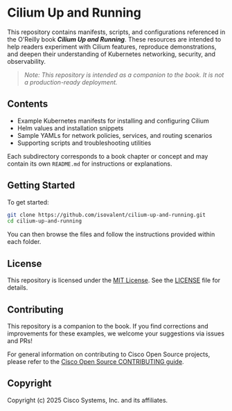 # Cilium Up and Running

This repository contains manifests, scripts, and configurations referenced in the O'Reilly book **_Cilium Up and Running_**. These resources are intended to help readers experiment with Cilium features, reproduce demonstrations, and deepen their understanding of Kubernetes networking, security, and observability.

> _Note: This repository is intended as a companion to the book. It is not a production-ready deployment._

## Contents

- Example Kubernetes manifests for installing and configuring Cilium
- Helm values and installation snippets
- Sample YAMLs for network policies, services, and routing scenarios
- Supporting scripts and troubleshooting utilities

Each subdirectory corresponds to a book chapter or concept and may contain its own `README.md` for instructions or explanations.

## Getting Started

To get started:

```bash
git clone https://github.com/isovalent/cilium-up-and-running.git
cd cilium-up-and-running
```

You can then browse the files and follow the instructions provided within each folder.

## License

This repository is licensed under the [MIT License](./LICENSE). See the [LICENSE](./LICENSE) file for details.

## Contributing

This repository is a companion to the book. If you find corrections and improvements for these examples, we welcome your suggestions via issues and PRs!

For general information on contributing to Cisco Open Source projects, please refer to the [Cisco Open Source CONTRIBUTING guide](https://github.com/cisco-open/oss-template/blob/main/CONTRIBUTING.md).

## Copyright

Copyright (c) 2025 Cisco Systems, Inc. and its affiliates.
